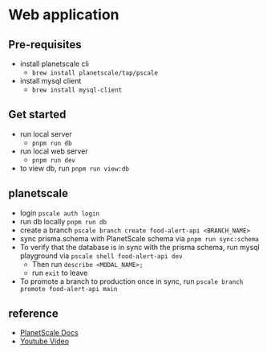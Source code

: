 # Web application

## Pre-requisites

- install planetscale cli
  - `brew install planetscale/tap/pscale`
- install mysql client
  - `brew install mysql-client`

## Get started

- run local server
  - `pnpm run db`
- run local web server
  - `pnpm run dev`
- to view db, run `pnpm run view:db`

## planetscale

- login `pscale auth login`
- run db locally `pnpm run db`
- create a branch `pscale branch create food-alert-api <BRANCH_NAME>`
- sync prisma.schema with PlanetScale schema via `pnpm run sync:schema`
- To verify that the database is in sync with the prisma schema, run mysql playground via `pscale shell food-alert-api dev`
  - Then run `describe <MODAL_NAME>;`
  - run `exit` to leave
- To promote a branch to production once in sync, run `pscale branch promote food-alert-api main`

## reference

- [PlanetScale Docs](https://planetscale.com/blog/how-to-setup-next-js-with-prisma-and-planetscale)
- [Youtube Video](https://www.youtube.com/watch?v=JtqdAn_wYzY)
